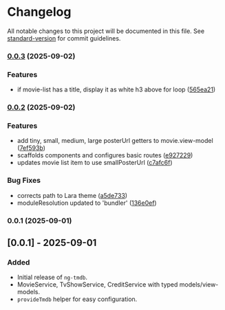 # Changelog

All notable changes to this project will be documented in this file. See [standard-version](https://github.com/conventional-changelog/standard-version) for commit guidelines.

### [0.0.3](https://github.com/bzavala/ng-tmdb/compare/v0.0.2...v0.0.3) (2025-09-02)


### Features

* if movie-list has a title, display it as white h3 above for loop ([565ea21](https://github.com/bzavala/ng-tmdb/commit/565ea216d7001b654936741ff7c68412f80be5ac))

### [0.0.2](https://github.com/bzavala/ng-tmdb/compare/v0.0.1...v0.0.2) (2025-09-02)


### Features

* add tiny, small, medium, large posterUrl getters to movie.view-model ([7ef593b](https://github.com/bzavala/ng-tmdb/commit/7ef593b1316038c96fe7db0b0df683d733f6d0b1))
* scaffolds components and configures basic routes ([e927229](https://github.com/bzavala/ng-tmdb/commit/e927229b11c49901fc8672c295530b44107ef6a9))
* updates movie list item to use smallPosterUrl ([c7afc6f](https://github.com/bzavala/ng-tmdb/commit/c7afc6f1e633435a2e7cf71ce874feb621e4d9af))


### Bug Fixes

* corrects path to Lara theme ([a5de733](https://github.com/bzavala/ng-tmdb/commit/a5de733ac1277c4df8d63cbe5b45c88b09d3a89a))
* moduleResolution updated to 'bundler' ([136e0ef](https://github.com/bzavala/ng-tmdb/commit/136e0ef95f7e4021ec5f693f5eacd32549247bdf))

### 0.0.1 (2025-09-01)

## [0.0.1] - 2025-09-01
### Added
- Initial release of `ng-tmdb`.
- MovieService, TvShowService, CreditService with typed models/view-models.
- `provideTmdb` helper for easy configuration.